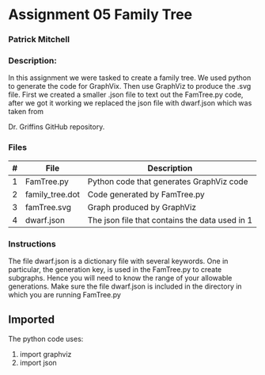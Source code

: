 # Assignment 05 Family Tree
### Patrick Mitchell
### Description:

In this assignment we were tasked to create a family tree. We used python to generate the code for
GraphVix. Then use GraphViz to produce the .svg file. First we created a smaller .json file to text out
the FamTree.py code, after we got it working we replaced the json file with dwarf.json which was taken from

Dr. Griffins GitHub repository. 

### Files

|   #   | File            | Description                                        |
| :---: | --------------- | -------------------------------------------------- |
|   1   | FamTree.py        | Python code that generates GraphViz code     |
|   2   | family_tree.dot   | Code generated by FamTree.py      |
|   3  | famTree.svg | Graph produced by GraphViz |
| 4 | dwarf.json  | The json file that contains the data used in 1 |

### Instructions

The file dwarf.json is a dictionary file with several keywords. One in particular, the generation key, is used in the FamTree.py to
create subgraphs. Hence you will need to know the range of your allowable generations. Make sure the file dwarf.json is included in the directory in which you are running FamTree.py

## Imported

The python code uses:

1. import graphviz 
2. import json   

